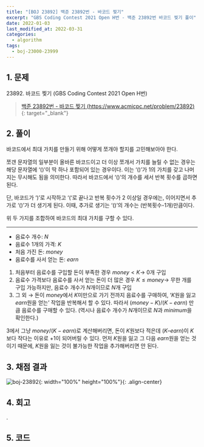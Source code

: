 ```yaml
---
title: "[BOJ 23892] 백준 23892번 - 바코드 찢기"
excerpt: "GBS Coding Contest 2021 Open H번 - 백준 23892번 바코드 찢기 풀이"
date: 2022-01-03
last_modified_at: 2022-03-31
categories:
  - algorithm
tags:
  - boj-23000-23999
---
```


## 1. 문제
$23892$. 바코드 찢기 (GBS Coding Contest 2021 Open H번)

> [백준 23892번 - 바코드 찢기 (https://www.acmicpc.net/problem/23892)](https://www.acmicpc.net/problem/23892){: target="_blank"}

## 2. 풀이

바코드에서 최대 가치를 만들기 위해 어떻게 쪼개야 할지를 고민해보아야 한다. 

쪼갠 문자열의 일부분이 올바른 바코드이고 더 이상 쪼개서 가치를 늘릴 수 없는 경우는 해당 문자열에 ‘()’이 딱 하나 포함되어 있는 경우이다. 이는 ‘()’가 1의 가치를 갖고 나머지는 무시해도 됨을 의미한다. 따라서 바코드에서 ‘()’의 개수를 세서 반복 횟수를 곱하면 된다. 

단, 바코드가 ‘)’로 시작하고 ‘(‘로 끝나고 반복 횟수가 2 이상일 경우에는, 이어지면서 추가로 ‘()’가 더 생기게 된다. 이때, 추가로 생기는 ‘()’의 개수는 (반복횟수-1개)만큼이다. 

위 두 가지를 조합하여 바코드의 최대 가치를 구할 수 있다.

---

* 음료수 개수: $N$
* 음료수 1개의 가격: $K$
* 처음 가진 돈: $money$
* 음료수를 사서 얻는 돈: $earn$

1.	처음부터 음료수를 구입할 돈이 부족한 경우 $money \lt K \rightarrow$ $0$개 구입
1.	음료수 가격보다 음료수를 사서 얻는 돈이 더 많은 경우 $K \leq money \rightarrow$ 무한 개를 구입 가능하지만, 음료수 개수가 $N$개이므로 $N$개 구입
1.	그 외 $\rightarrow$ 돈이 $money$에서 $K$미만으로 가기 전까지 음료수를 구매하여, ‘$K$원을 잃고 $earn$원을 얻는’ 작업을 반복해서 할 수 있다. 따라서 $(money - K) / (K - earn)$ 만큼 음료수를 구매할 수 있다. (역시나 음료수 개수가 $N$개이므로 $N$과 $minimum$을 확인한다.)

$3$에서 그냥 $money / (K - earn)$로 계산해버리면, 돈이 $K$원보다 적은데 $(K – earn)$이 $K$보다 작다는 이유로 $+1$이 되어버릴 수 있다. 먼저 $K$원을 잃고 그 다음 $earn$원을 얻는 것이기 때문에, $K$원을 잃는 것이 불가능한 작업을 추가해버리면 안 된다.


## 3. 채점 결과

![boj-23892](https://user-images.githubusercontent.com/30232837/160992667-aa9cf5ea-ec5d-4451-9f1f-59cc71d0c615.png "boj-23892"){: width="100%" height="100%"}{: .align-center}

## 4. 회고

.

## 5. 코드

<script src="https://gist.github.com/BurningFalls/8f73f80d2962b57710dbce1d16295764.js"></script>